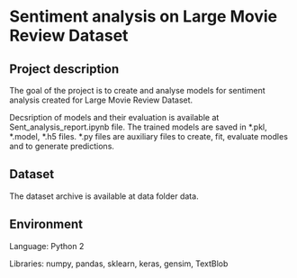 # Sentiment analysis on Large Movie Review Dataset 

## Project description 
The goal of the project is to create and analyse models for sentiment analysis created for Large Movie Review Dataset. 

Decsription of models and their evaluation is available at Sent_analysis_report.ipynb file. 
The trained models are saved in *.pkl, *.model, *.h5 files. *.py files are auxiliary files to create, fit, evaluate modles and to generate predictions.


## Dataset
The dataset archive is available at data folder data.

## Environment
Language: Python 2

Libraries: numpy, pandas, sklearn, keras, gensim, TextBlob
